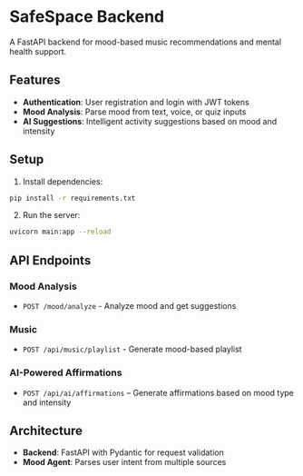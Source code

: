 # SafeSpace Backend

A FastAPI backend for mood-based music recommendations and mental health support.

## Features

- **Authentication**: User registration and login with JWT tokens
- **Mood Analysis**: Parse mood from text, voice, or quiz inputs
- **AI Suggestions**: Intelligent activity suggestions based on mood and intensity

## Setup

1. Install dependencies:
```bash
pip install -r requirements.txt
```

2. Run the server:
```bash
uvicorn main:app --reload
```

## API Endpoints

### Mood Analysis
- `POST /mood/analyze` - Analyze mood and get suggestions

### Music
- `POST /api/music/playlist` - Generate mood-based playlist

### AI-Powered Affirmations
- `POST /api/ai/affirmations` – Generate affirmations based on mood type and intensity

## Architecture

- **Backend**: FastAPI with Pydantic for request validation
- **Mood Agent**: Parses user intent from multiple sources
